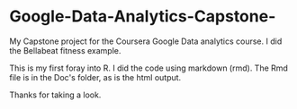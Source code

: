 # Google-Data-Analytics-Capstone-
My Capstone project for the Coursera Google Data analytics course. I did the Bellabeat fitness example.

This is my first foray into R. I did the code using markdown (rmd). The Rmd file is in the Doc's folder, as is the html output. 

Thanks for taking a look.
